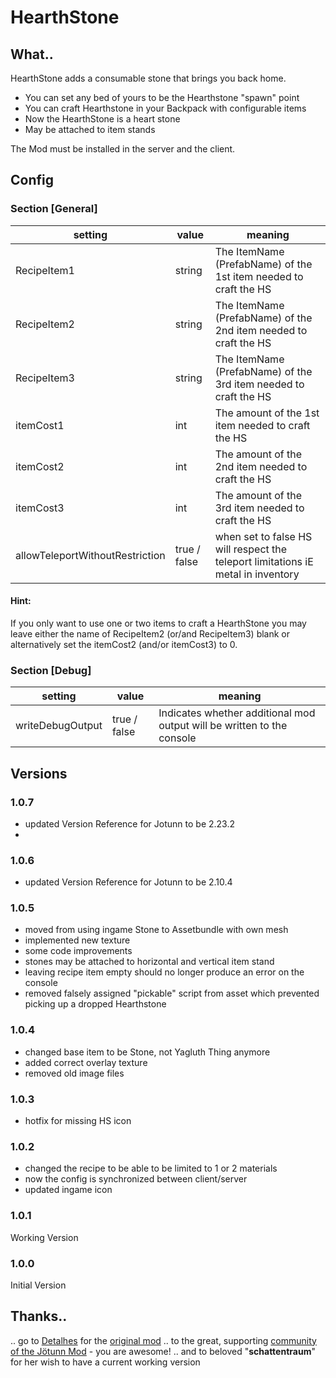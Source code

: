# HearthStone

## What..
HearthStone adds a consumable stone that brings you back home.

- You can set any bed of yours to be the Hearthstone "spawn" point
- You can craft Hearthstone in your Backpack with configurable items
- Now the HearthStone is a heart stone
- May be attached to item stands

The Mod must be installed in the server and the client.

## Config

### Section [General]
setting | value | meaning
--------|-------|--------
RecipeItem1 | string | The ItemName (PrefabName) of the 1st item needed to craft the HS
RecipeItem2 | string | The ItemName (PrefabName) of the 2nd item needed to craft the HS
RecipeItem3 | string | The ItemName (PrefabName) of the 3rd item needed to craft the HS
itemCost1 | int | The amount of the 1st item needed to craft the HS
itemCost2 | int | The amount of the 2nd item needed to craft the HS
itemCost3 | int | The amount of the 3rd item needed to craft the HS
allowTeleportWithoutRestriction | true / false | when set to false HS will respect the teleport limitations iE metal in inventory

#### Hint: 
If you only want to use one or two items to craft a HearthStone you may leave either the name of RecipeItem2 (or/and RecipeItem3) blank or alternatively set the itemCost2 (and/or itemCost3) to 0.


### Section [Debug]
setting | value | meaning
--------|-------|--------
writeDebugOutput | true / false | Indicates whether additional mod output will be written to the console

## Versions
### 1.0.7
+ updated Version Reference for Jotunn to be 2.23.2
+ 
### 1.0.6
+ updated Version Reference for Jotunn to be 2.10.4

### 1.0.5
+ moved from using ingame Stone to Assetbundle with own mesh
+ implemented new texture
+ some code improvements
+ stones may be attached to horizontal and vertical item stand
+ leaving recipe item empty should no longer produce an error on the console
+ removed falsely assigned "pickable" script from asset which prevented picking up a dropped Hearthstone

### 1.0.4
+ changed base item to be Stone, not Yagluth Thing anymore
+ added correct overlay texture
+ removed old image files

### 1.0.3
+ hotfix for missing HS icon

### 1.0.2 
+ changed the recipe to be able to be limited to 1 or 2 materials 
+ now the config is synchronized between client/server
+ updated ingame icon

### 1.0.1
Working Version

### 1.0.0
Initial Version

## Thanks..
.. go to [Detalhes](https://valheim.thunderstore.io/package/Detalhes/) for the [original mod](https://valheim.thunderstore.io/package/Detalhes/Hearthstone/)
.. to the great, supporting [community of the J&ouml;tunn Mod](https://discord.gg/DdUt6g7gyA) - you are awesome!
.. and to beloved "<b>schattentraum</b>" for her wish to have a current working version